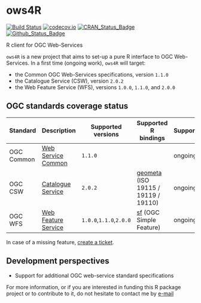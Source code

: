 # ows4R

[![Build Status](https://travis-ci.org/eblondel/ows4R.svg?branch=master)](https://travis-ci.org/eblondel/ows4R)
[![codecov.io](http://codecov.io/github/eblondel/ows4R/coverage.svg?branch=master)](http://codecov.io/github/eblondel/ows4R?branch=master)
[![CRAN_Status_Badge](http://www.r-pkg.org/badges/version/ows4R)](https://cran.r-project.org/package=ows4R)
[![Github_Status_Badge](https://img.shields.io/badge/Github-0.1--0-blue.svg)](https://github.com/eblondel/ows4R)

R client for OGC Web-Services

``ows4R`` is a new project that aims to set-up a pure R interface to OGC Web-Services. In a first time (ongoing work), ``ows4R`` will target:
* the Common OGC Web-Services specifications, version ``1.1.0``
* the Catalogue Service (CSW), version ``2.0.2``
* the Web Feature Service (WFS), versions ``1.0.0``, ``1.1.0``, and ``2.0.0``

## OGC standards coverage status

Standard  |Description|Supported versions|Supported R bindings|Support
----------|-----------|------------------|--------------------|------|
OGC Common|[Web Service Common](http://www.opengeospatial.org/standards/common)|``1.1.0``||ongoing
OGC CSW   |[Catalogue Service](http://www.opengeospatial.org/standards/cat)|``2.0.2``|[geometa](https://github.com/eblondel/geometa) (ISO 19115 / 19119 / 19110)|ongoing
OGC WFS   |[Web Feature Service](http://www.opengeospatial.org/standards/wfs)|``1.0.0``,``1.1.0``,``2.0.0``|[sf](https://github.com/r-spatial/sf) (OGC Simple Feature)|ongoing

In case of a missing feature, [create a ticket](https://github.com/eblondel/ows4R/issues/new).

## Development perspectives

* Support for additional OGC web-service standard specifications

For more information, or if you are interested in funding this R package project or to contribute to it, do not hesitate to contact me by [e-mail](mailto:emmanuel.blondel1@gmail.com)

